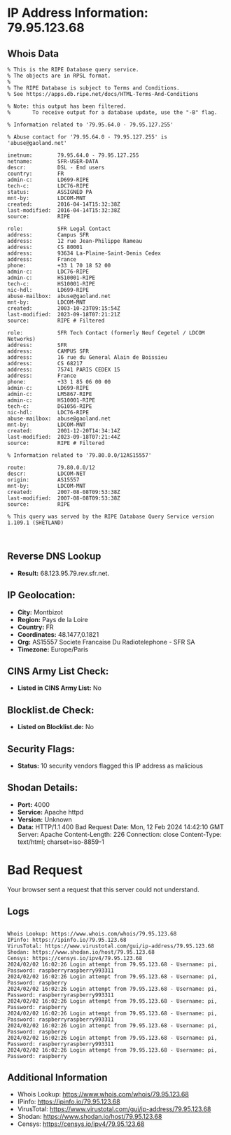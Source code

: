 # IP Address Information: 79.95.123.68

## Whois Data
```
% This is the RIPE Database query service.
% The objects are in RPSL format.
%
% The RIPE Database is subject to Terms and Conditions.
% See https://apps.db.ripe.net/docs/HTML-Terms-And-Conditions

% Note: this output has been filtered.
%       To receive output for a database update, use the "-B" flag.

% Information related to '79.95.64.0 - 79.95.127.255'

% Abuse contact for '79.95.64.0 - 79.95.127.255' is 'abuse@gaoland.net'

inetnum:        79.95.64.0 - 79.95.127.255
netname:        SFR-USER-DATA
descr:          DSL - End users
country:        FR
admin-c:        LD699-RIPE
tech-c:         LDC76-RIPE
status:         ASSIGNED PA
mnt-by:         LDCOM-MNT
created:        2016-04-14T15:32:38Z
last-modified:  2016-04-14T15:32:38Z
source:         RIPE

role:           SFR Legal Contact
address:        Campus SFR
address:        12 rue Jean-Philippe Rameau
address:        CS 80001
address:        93634 La-Plaine-Saint-Denis Cedex
address:        France
phone:          +33 1 70 18 52 00
admin-c:        LDC76-RIPE
admin-c:        HS10001-RIPE
tech-c:         HS10001-RIPE
nic-hdl:        LD699-RIPE
abuse-mailbox:  abuse@gaoland.net
mnt-by:         LDCOM-MNT
created:        2003-10-23T09:15:54Z
last-modified:  2023-09-18T07:21:21Z
source:         RIPE # Filtered

role:           SFR Tech Contact (formerly Neuf Cegetel / LDCOM Networks)
address:        SFR
address:        CAMPUS SFR
address:        16 rue du General Alain de Boissieu
address:        CS 68217
address:        75741 PARIS CEDEX 15
address:        France
phone:          +33 1 85 06 00 00
admin-c:        LD699-RIPE
admin-c:        LM5867-RIPE
admin-c:        HS10001-RIPE
tech-c:         DG1056-RIPE
nic-hdl:        LDC76-RIPE
abuse-mailbox:  abuse@gaoland.net
mnt-by:         LDCOM-MNT
created:        2001-12-20T14:34:14Z
last-modified:  2023-09-18T07:21:44Z
source:         RIPE # Filtered

% Information related to '79.80.0.0/12AS15557'

route:          79.80.0.0/12
descr:          LDCOM-NET
origin:         AS15557
mnt-by:         LDCOM-MNT
created:        2007-08-08T09:53:38Z
last-modified:  2007-08-08T09:53:38Z
source:         RIPE

% This query was served by the RIPE Database Query Service version 1.109.1 (SHETLAND)



```
## Reverse DNS Lookup
- **Result:** 68.123.95.79.rev.sfr.net.

## IP Geolocation:
- **City:** Montbizot
- **Region:** Pays de la Loire
- **Country:** FR
- **Coordinates:** 48.1477,0.1821
- **Org:** AS15557 Societe Francaise Du Radiotelephone - SFR SA
- **Timezone:** Europe/Paris

## CINS Army List Check:
- **Listed in CINS Army List:** 
No

## Blocklist.de Check:
- **Listed on Blocklist.de:** 
No

## Security Flags:
- **Status:** 10 security vendors flagged this IP address as malicious

## Shodan Details:
- **Port:** 4000
- **Service:** Apache httpd
- **Version:** Unknown
- **Data:** HTTP/1.1 400 Bad Request
Date: Mon, 12 Feb 2024 14:42:10 GMT
Server: Apache
Content-Length: 226
Connection: close
Content-Type: text/html; charset=iso-8859-1

<!DOCTYPE HTML PUBLIC "-//IETF//DTD HTML 2.0//EN">
<html><head>
<title>400 Bad Request</title>
</head><body>
<h1>Bad Request</h1>
<p>Your browser sent a request that this server could not understand.<br />
</p>
</body></html>


## Logs
```

Whois Lookup: https://www.whois.com/whois/79.95.123.68
IPinfo: https://ipinfo.io/79.95.123.68
VirusTotal: https://www.virustotal.com/gui/ip-address/79.95.123.68
Shodan: https://www.shodan.io/host/79.95.123.68
Censys: https://censys.io/ipv4/79.95.123.68
2024/02/02 16:02:26 Login attempt from 79.95.123.68 - Username: pi, Password: raspberryraspberry993311
2024/02/02 16:02:26 Login attempt from 79.95.123.68 - Username: pi, Password: raspberry
2024/02/02 16:02:26 Login attempt from 79.95.123.68 - Username: pi, Password: raspberryraspberry993311
2024/02/02 16:02:26 Login attempt from 79.95.123.68 - Username: pi, Password: raspberry
2024/02/02 16:02:26 Login attempt from 79.95.123.68 - Username: pi, Password: raspberryraspberry993311
2024/02/02 16:02:26 Login attempt from 79.95.123.68 - Username: pi, Password: raspberry
2024/02/02 16:02:26 Login attempt from 79.95.123.68 - Username: pi, Password: raspberryraspberry993311
2024/02/02 16:02:26 Login attempt from 79.95.123.68 - Username: pi, Password: raspberry

```
## Additional Information
- Whois Lookup: https://www.whois.com/whois/79.95.123.68
- IPinfo: https://ipinfo.io/79.95.123.68
- VirusTotal: https://www.virustotal.com/gui/ip-address/79.95.123.68
- Shodan: https://www.shodan.io/host/79.95.123.68
- Censys: https://censys.io/ipv4/79.95.123.68

